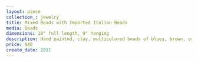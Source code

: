```yaml
---
layout: piece
collection_: jewelry
title: Mixed Beads with Imported Italian Beads
media: Beads
dimensions: 18" full length, 9" hanging
description: Hand painted, clay, multicolored beads of blues, brown, orange, green, black with multiple designs and bead, findings and button clasp.
price: $40
create_date: 2011
---
```

